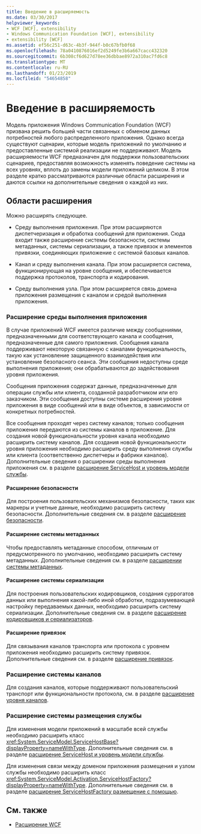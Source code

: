 ```yaml
---
title: Введение в расширяемость
ms.date: 03/30/2017
helpviewer_keywords:
- WCF [WCF], extensibility
- Windows Communication Foundation [WCF], extensibility
- extensibility [WCF]
ms.assetid: ef56c251-d63c-4b3f-944f-b0c67bfb0f68
ms.openlocfilehash: 78a0410876016ef2d5249fe3b6a667cacc432320
ms.sourcegitcommit: 6b308cf6d627d78ee36dbbae8972a310ac7fd6c8
ms.translationtype: MT
ms.contentlocale: ru-RU
ms.lasthandoff: 01/23/2019
ms.locfileid: "54654858"
---
```

# <a name="introduction-to-extensibility"></a>Введение в расширяемость
Модель приложения Windows Communication Foundation (WCF) призвана решить большей части связанных с обменом данных потребностей любого распределенного приложения. Однако всегда существуют сценарии, которые модель приложений по умолчанию и предоставленные системой реализации не поддерживают. Модель расширяемости WCF предназначен для поддержки пользовательских сценариев, предоставляя возможность изменять поведение системы на всех уровнях, вплоть до замены модели приложений целиком. В этом разделе кратко рассматриваются различные области расширения и даются ссылки на дополнительные сведения о каждой из них.  
  
## <a name="areas-to-extend"></a>Области расширения  
 Можно расширять следующее.  
  
-   Среду выполнения приложения. При этом расширяются диспетчеризация и обработка сообщений для приложения. Сюда входит также расширение системы безопасности, системы метаданных, системы сериализации, а также привязок и элементов привязки, соединяющих приложение с системой базовых каналов.  
  
-   Канал и среду выполнения канала. При этом расширяется система, функционирующая на уровне сообщения, и обеспечивается поддержка протоколов, транспорта и кодирования.  
  
-   Среду выполнения узла. При этом расширяется связь домена приложения размещения с каналом и средой выполнения приложения.  
  
### <a name="extending-the-application-runtime"></a>Расширение среды выполнения приложения  
 В случае приложений WCF имеется различие между сообщениями, предназначенными для соответствующего канала и сообщения, предназначенные для самого приложения. Сообщения канала поддерживают некоторую связанную с каналами функциональность, такую как установление защищенного взаимодействия или установление безопасного сеанса. Эти сообщения недоступны среде выполнения приложения; они обрабатываются до задействования уровня приложения.  
  
 Сообщения приложения содержат данные, предназначенные для операции службы или клиента, созданной разработчиком или его заказчиком. Эти сообщения доступны системе расширения уровня приложения в виде сообщений или в виде объектов, в зависимости от конкретных потребностей.  
  
 Все сообщения проходят через систему каналов; только сообщения приложения передаются из системы каналов в приложение. Для создания новой функциональности уровня канала необходимо расширить систему каналов. Для создания новой функциональности уровня приложения необходимо расширить среду выполнения службы или клиента (соответственно диспетчеры и фабрики каналов). Дополнительные сведения о расширении среды выполнения приложения см. в разделе [расширение ServiceHost и уровень модели службы](../../../docs/framework/wcf/extending/extending-servicehost-and-the-service-model-layer.md).  
  
#### <a name="extending-security"></a>Расширение безопасности  
 Для построения пользовательских механизмов безопасности, таких как маркеры и учетные данные, необходимо расширить систему безопасности. Дополнительные сведения см. в разделе [расширение безопасности](../../../docs/framework/wcf/extending/extending-security.md).  
  
#### <a name="extending-metadata"></a>Расширение системы метаданных  
 Чтобы предоставлять метаданные способом, отличным от предусмотренного по умолчанию, необходимо расширить систему метаданных. Дополнительные сведения см. в разделе [расширении системы метаданных](../../../docs/framework/wcf/extending/extending-the-metadata-system.md).  
  
#### <a name="extending-serialization"></a>Расширение системы сериализации  
 Для построения пользовательских кодировщиков, создания суррогатов данных или выполнения какой-либо иной обработки, подразумевающей настройку передаваемых данных, необходимо расширить систему сериализации. Дополнительные сведения см. в разделе [расширение кодировщиков и сериализаторов](../../../docs/framework/wcf/extending/extending-encoders-and-serializers.md).  
  
#### <a name="extending-bindings"></a>Расширение привязок  
 Для связывания каналов транспорта или протокола с уровнем приложения необходимо расширить систему привязок. Дополнительные сведения см. в разделе [расширение привязок](../../../docs/framework/wcf/extending/extending-bindings.md).  
  
### <a name="extending-the-channel-system"></a>Расширение системы каналов  
 Для создания каналов, которые поддерживают пользовательский транспорт или функциональности протокола, см. в разделе [расширение уровня каналов](../../../docs/framework/wcf/extending/extending-the-channel-layer.md).  
  
### <a name="extending-the-service-hosting-system"></a>Расширение системы размещения службы  
 Для изменения модели приложений в масштабе всей службы необходимо расширить класс <xref:System.ServiceModel.ServiceHostBase?displayProperty=nameWithType>. Дополнительные сведения см. в разделе [расширение ServiceHost и уровень модели службы](../../../docs/framework/wcf/extending/extending-servicehost-and-the-service-model-layer.md).  
  
 Для изменения связи между доменом приложения размещения и узлом службы необходимо расширить класс <xref:System.ServiceModel.Activation.ServiceHostFactory?displayProperty=nameWithType>. Дополнительные сведения см. в разделе [расширение ServiceHostFactory размещение с помощью](../../../docs/framework/wcf/extending/extending-hosting-using-servicehostfactory.md).  
  
## <a name="see-also"></a>См. также
- [Расширение WCF](../../../docs/framework/wcf/extending/index.md)
